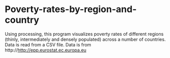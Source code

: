 Poverty-rates-by-region-and-country
===================================

Using processing, this program visualizes poverty rates of different regions (thinly, intermediately and densely populated) across a number of countries. Data is read from a CSV file. Data is from http://http://epp.eurostat.ec.europa.eu
